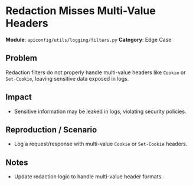 # Redaction Misses Multi-Value Headers

**Module**: `apiconfig/utils/logging/filters.py`
**Category**: Edge Case

## Problem
Redaction filters do not properly handle multi-value headers like `Cookie` or `Set-Cookie`, leaving sensitive data exposed in logs.

## Impact
- Sensitive information may be leaked in logs, violating security policies.

## Reproduction / Scenario
- Log a request/response with multi-value `Cookie` or `Set-Cookie` headers.

## Notes
- Update redaction logic to handle multi-value header formats.